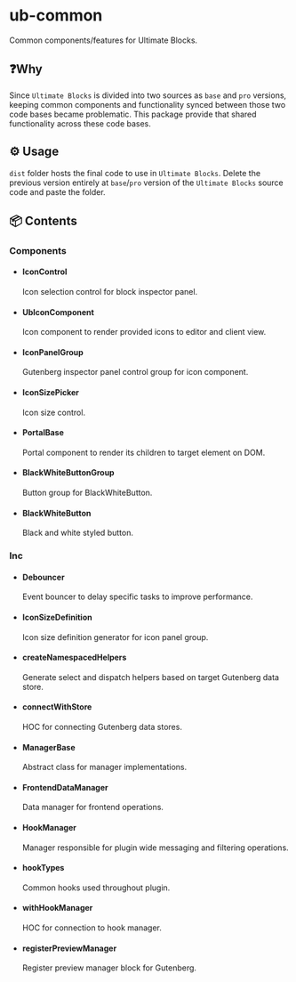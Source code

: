 # ub-common

Common components/features for Ultimate Blocks.

## ❓Why

Since `Ultimate Blocks` is divided into two sources as `base` and `pro` versions, keeping common components and
functionality synced between those two code bases became problematic. This package provide that shared functionality
across these code bases.

## ⚙️ Usage

`dist` folder hosts the final code to use in `Ultimate Blocks`. Delete the previous version entirely at `base`/`pro`
version of the `Ultimate Blocks` source code and paste the folder.

## 📦 Contents

### Components

- #### IconControl
  Icon selection control for block inspector panel.
- #### UbIconComponent
  Icon component to render provided icons to editor and client view.
- #### IconPanelGroup
  Gutenberg inspector panel control group for icon component.
- #### IconSizePicker
  Icon size control.
- #### PortalBase
  Portal component to render its children to target element on DOM.
- #### BlackWhiteButtonGroup
  Button group for BlackWhiteButton.
- #### BlackWhiteButton
  Black and white styled button.

### Inc

- #### Debouncer
  Event bouncer to delay specific tasks to improve performance.
- #### IconSizeDefinition
  Icon size definition generator for icon panel group.
- #### createNamespacedHelpers
  Generate select and dispatch helpers based on target Gutenberg data store.
- #### connectWithStore
  HOC for connecting Gutenberg data stores.
- #### ManagerBase
  Abstract class for manager implementations.
- #### FrontendDataManager
  Data manager for frontend operations.
- #### HookManager
  Manager responsible for plugin wide messaging and filtering operations.
- #### hookTypes
  Common hooks used throughout plugin.
- #### withHookManager
  HOC for connection to hook manager.
- #### registerPreviewManager
  Register preview manager block for Gutenberg.
